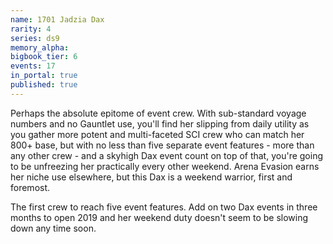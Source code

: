```yaml
---
name: 1701 Jadzia Dax
rarity: 4
series: ds9
memory_alpha:
bigbook_tier: 6
events: 17
in_portal: true
published: true
---
```


Perhaps the absolute epitome of event crew. With sub-standard voyage numbers and no Gauntlet use, you'll find her slipping from daily utility as you gather more potent and multi-faceted SCI crew who can match her 800+ base, but with no less than five separate event features - more than any other crew - and a skyhigh Dax event count on top of that, you're going to be unfreezing her practically every other weekend. Arena Evasion earns her niche use elsewhere, but this Dax is a weekend warrior, first and foremost.

The first crew to reach five event features. Add on two Dax events in three months to open 2019 and her weekend duty doesn't seem to be slowing down any time soon.
